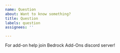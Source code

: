 ```yaml
---
name: Question
about: Want to know something?
title: Question
labels: question
assignees: ''

---
```


For add-on help join Bedrock Add-Ons discord server!

